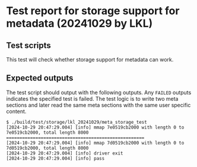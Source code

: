 # Test report for storage support for metadata (20241029 by LKL)

## Test scripts

This test will check whether storage support for metadata can work.

## Expected outputs

The test script should output with the following outputs. Any `FAILED` outputs indicates the specified test is failed. The test logic is to write two meta sections and later read the same meta sections with the same user specific content.

```
$ ./build/test/storage/lkl_20241029/meta_storage_test 
[2024-10-29 20:47:29.004] [info] mmap 7e0519cb2000 with length 0 to 7e0519cb2000, total length 8000
====================================================
[2024-10-29 20:47:29.004] [info] mmap 7d0519cb2000 with length 0 to 7d0519cb2000, total length 8000
[2024-10-29 20:47:29.004] [info] driver exit
[2024-10-29 20:47:29.004] [info] pass
```